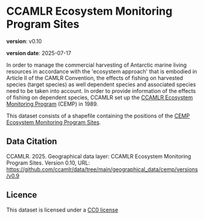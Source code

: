 # CCAMLR Ecosystem Monitoring Program Sites

**version**: v0.10

**version date**: 2025-07-17

In order to manage the commercial harvesting of Antarctic marine living resources in accordance with the 'ecosystem approach' that is embodied in Article II of the CAMLR Convention, the effects of fishing on harvested species (target species) as well dependent species and associated species need to be taken into account. In order to provide information of the effects of fishing on dependent species, CCAMLR set up the [CCAMLR Ecosystem Monitoring Program](https://www.ccamlr.org/node/73031) (CEMP) in 1989.

This dataset consists of a shapefile containing the positions of the [CEMP Ecosystem Monitoring Program Sites](https://www.ccamlr.org/node/83427).

## Data Citation

CCAMLR. 2025. Geographical data layer: CCAMLR Ecosystem Monitoring Program Sites. Version 0.10, URL: <https://github.com/ccamlr/data/tree/main/geographical_data/cemp/versions/v0.9>

## Licence

This dataset is licensed under a [CC0 license](/LICENSE.md)
